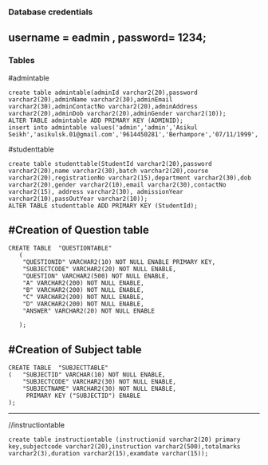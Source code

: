 ### Database credentials
   username = eadmin , password= 1234;
 --------------------------------------------------------------------------

### Tables
#admintable
```
create table admintable(adminId varchar2(20),password varchar2(20),adminName varchar2(30),adminEmail varchar2(30),adminContactNo varchar2(20),adminAddress varchar2(20),adminDob varchar2(20),adminGender varchar2(10));
ALTER TABLE admintable ADD PRIMARY KEY (ADMINID);
insert into admintable values('admin','admin','Asikul Seikh','asikulsk.01@gmail.com','9614450281','Berhampore','07/11/1999','Male');
```


#studenttable
```
create table studenttable(StudentId varchar2(20),password varchar2(20),name varchar2(30),batch varchar2(20),course varchar2(20),registrationNo varchar2(15),department varchar2(30),dob varchar2(20),gender varchar2(10),email varchar2(30),contactNo varchar2(15), address varchar2(30), admissionYear varchar2(10),passOutYear varchar2(10));
ALTER TABLE studenttable ADD PRIMARY KEY (StudentId);
```

#Creation of Question table
---------------------------------
```
CREATE TABLE  "QUESTIONTABLE"
   (	
	"QUESTIONID" VARCHAR2(10) NOT NULL ENABLE PRIMARY KEY,
	"SUBJECTCODE" VARCHAR2(20) NOT NULL ENABLE,
	"QUESTION" VARCHAR2(500) NOT NULL ENABLE,
	"A" VARCHAR2(200) NOT NULL ENABLE, 
	"B" VARCHAR2(200) NOT NULL ENABLE, 
	"C" VARCHAR2(200) NOT NULL ENABLE, 
	"D" VARCHAR2(200) NOT NULL ENABLE, 
	"ANSWER" VARCHAR2(20) NOT NULL ENABLE
	
   );
```

#Creation of Subject table
---------------------------------
```
CREATE TABLE  "SUBJECTTABLE"
(	"SUBJECTID" VARCHAR(10) NOT NULL ENABLE, 
	"SUBJECTCODE" VARCHAR2(30) NOT NULL ENABLE, 
	"SUBJECTNAME" VARCHAR2(30) NOT NULL ENABLE, 
	 PRIMARY KEY ("SUBJECTID") ENABLE
);
```


--------------------------------------------------------------------------------
//instructiontable
```
create table instructiontable (instructionid varchar2(20) primary key,subjectcode varchar2(20),instruction varchar2(500),totalmarks varchar2(3),duration varchar2(15),examdate varchar(15));
```



